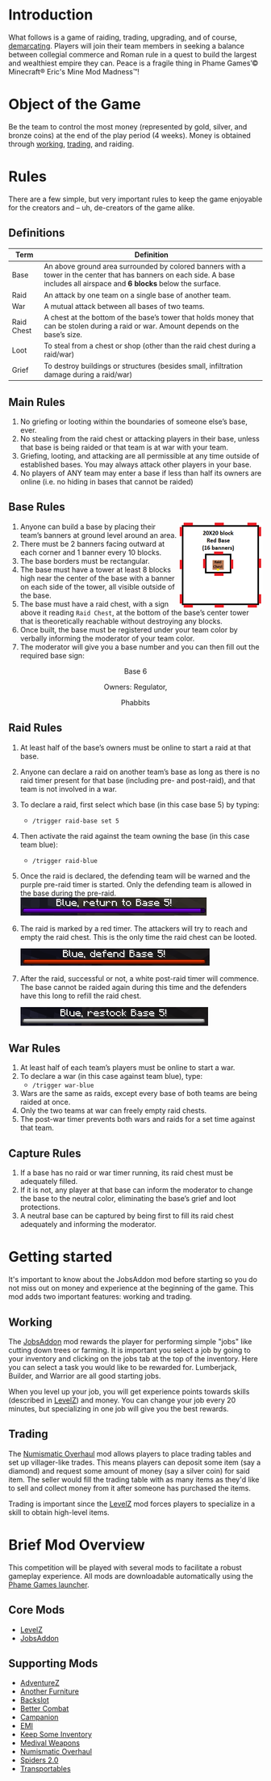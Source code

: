 # Introduction
What follows is a game of raiding, trading, upgrading, and of course, [demarcating](https://www.wordnik.com/words/demarcate). Players will join their team members in seeking a balance between collegial commerce and Roman rule in a quest to build the largest and wealthiest empire they can. Peace is a fragile thing in Phame Games’© Minecraft® Eric's Mine Mod Madness™!

# Object of the Game
Be the team to control the most money (represented by gold, silver, and bronze coins) at the end of the play period (4 weeks). Money is obtained through [working](#working), [trading](#trading), and raiding.

# Rules
There are a few simple, but very important rules to keep the game enjoyable for the creators and – uh, de-creators of the game alike.
## Definitions
| Term | Definition |
| -- | -- |
| Base | An above ground area surrounded by colored banners with a tower in the center that has banners on each side. A base includes all airspace and **6 blocks** below the surface. |
| Raid | An attack by one team on a single base of another team. |
| War | A mutual attack between all bases of two teams. |
| Raid Chest | A chest at the bottom of the base’s tower that holds money that can be stolen during a raid or war. Amount depends on the base’s size. |
| Loot | To steal from a chest or shop (other than the raid chest during a raid/war) |
| Grief | To destroy buildings or structures (besides small, infiltration damage during a raid/war) |

## Main Rules
1. No griefing or looting within the boundaries of someone else’s base, ever.
2. No stealing from the raid chest or attacking players in their base, unless that base is being raided or that team is at war with your team.
3. Griefing, looting, and attacking are all permissible at any time outside of established bases. You may always attack other players in your base.
4. No players of ANY team may enter a base if less than half its owners are online (i.e. no hiding in bases that cannot be raided)
## Base Rules

<img style="float: right;" src="base.png">

1. Anyone can build a base by placing their team’s banners at ground level around an area.
2. There must be 2 banners facing outward at each corner and 1 banner every 10 blocks.
3. The base borders must be rectangular.
4. The base must have a tower at least 8 blocks high near the center of the base with a banner on each side of the tower, all visible outside of the base.
5. The base must have a raid chest, with a sign above it reading `Raid Chest`, at the bottom of the base’s center tower that is theoretically reachable without destroying any blocks.
7. Once built, the base must be registered under your team color by verbally informing the moderator of your team color.
8. The moderator will give you a base number and you can then fill out the required base sign:
<p style="text-align: center;">Base 6</p>
<p style="text-align: center;">Owners: Regulator,</p>
<p style="text-align: center;">Phabbits</p>

## Raid Rules
1. At least half of the base’s owners must be online to start a raid at that base.
2. Anyone can declare a raid on another team’s base as long as there is no raid timer present for that base (including pre- and post-raid), and that team is not involved in a war.
2. To declare a raid, first select which base (in this case base 5) by typing:
    - `/trigger raid-base set 5`
3. Then activate the raid against the team owning the base (in this case team blue):
    - `/trigger raid-blue`
4. Once the raid is declared, the defending team will be warned and the purple pre-raid timer is started. Only the defending team is allowed in the base during the pre-raid.
    ![Return to Base](return_to_base.png "Return to Base")
5. The raid is marked by a red timer. The attackers will try to reach and empty the raid chest. This is the only time the raid chest can be looted.

    ![Defend Base](defend_base.png "Defend Base")

6. After the raid, successful or not, a white post-raid timer will commence. The base cannot be raided again during this time and the defenders have this long to refill the raid chest.

    ![Restock Base](restock_base.png "Restock Base")

## War Rules

1. At least half of each team’s players must be online to start a war.
2. To declare a war (in this case against team blue), type:
    - `/trigger war-blue`
3. Wars are the same as raids, except every base of both teams are being raided at once.
4. Only the two teams at war can freely empty raid chests.
5. The post-war timer prevents both wars and raids for a set time against that team.

## Capture Rules
1. If a base has no raid or war timer running, its raid chest must be adequately filled.
2. If it is not, any player at that base can inform the moderator to change the base to the neutral color, eliminating the base’s grief and loot protections.
3. A neutral base can be captured by being first to fill its raid chest adequately and informing the moderator.

# Getting started
It's important to know about the JobsAddon mod before starting so you do not miss out on money and experience at the beginning of the game. This mod adds two important features: working and trading.
## Working
The [JobsAddon](/jobs-addon.html) mod rewards the player for performing simple "jobs" like cutting down trees or farming. It is important you select a job by going to your inventory and clicking on the jobs tab at the top of the inventory. Here you can select a task you would like to be rewarded for. Lumberjack, Builder, and Warrior are all good starting jobs.

When you level up your job, you will get experience points towards skills (described in [LevelZ](/levelz.html)) and money. You can change your job every 20 minutes, but specializing in one job will give you the best rewards.

## Trading
The [Numismatic Overhaul](https://docs.wispforest.io/numismatic-overhaul/home/) mod allows players to place trading tables and set up villager-like trades. This means players can deposit some item (say a diamond) and request some amount of money (say a silver coin) for said item. The seller would fill the trading table with as many items as they'd like to sell and collect money from it after someone has purchased the items.

Trading is important since the [LevelZ](/levelz.html) mod forces players to specialize in a skill to obtain high-level items.

# Brief Mod Overview
This competition will be played with several mods to facilitate a robust gameplay experience. All mods are downloadable automatically using the [Phame Games launcher](https://phame.dev).

## Core Mods
- [LevelZ](/levelz.html)
- [JobsAddon](/jobs-addon.html)

## Supporting Mods
- [AdventureZ](https://globoxwiki.com/mods/adventurez/)
- [Another Furniture](https://www.curseforge.com/minecraft/mc-mods/another-furniture)
- [Backslot](https://globoxwiki.com/mods/backslot/)
- [Better Combat](https://github.com/ZsoltMolnarrr/BetterCombat)
- [Campanion](https://www.curseforge.com/minecraft/mc-mods/campanion)
- [EMI](https://www.curseforge.com/minecraft/mc-mods/emi)
- [Keep Some Inventory](https://shaders-pre-product.modrinth.com/mod/keep-some-inventory)
- [Medival Weapons](https://globoxwiki.com/)
- [Numismatic Overhaul](https://docs.wispforest.io/numismatic-overhaul/home/)
- [Spiders 2.0](https://www.curseforge.com/minecraft/mc-mods/spiders-2-0)
- [Transportables](https://www.curseforge.com/minecraft/mc-mods/grims-transportables)
